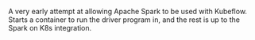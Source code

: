 A very early attempt at allowing Apache Spark to be used with Kubeflow.
Starts a container to run the driver program in, and the rest is up to the Spark on K8s integration.
